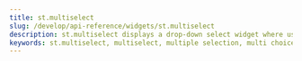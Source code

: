 ```yaml
---
title: st.multiselect
slug: /develop/api-reference/widgets/st.multiselect
description: st.multiselect displays a drop-down select widget where users can select multiple options.
keywords: st.multiselect, multiselect, multiple selection, multi choice, select multiple, dropdown multiselect, multiple options, list selection
---
```


<Autofunction function="streamlit.multiselect" />
